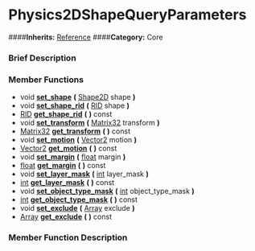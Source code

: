 #  Physics2DShapeQueryParameters  
####**Inherits:** [Reference](class_reference)
####**Category:** Core

###  Brief Description  


###  Member Functions 
  * void  **[set&#95;shape](#set_shape)**  **(** [Shape2D](class_shape2d) shape  **)**
  * void  **[set&#95;shape&#95;rid](#set_shape_rid)**  **(** [RID](class_rid) shape  **)**
  * [RID](class_rid)  **[get&#95;shape&#95;rid](#get_shape_rid)**  **(** **)** const
  * void  **[set&#95;transform](#set_transform)**  **(** [Matrix32](class_matrix32) transform  **)**
  * [Matrix32](class_matrix32)  **[get&#95;transform](#get_transform)**  **(** **)** const
  * void  **[set&#95;motion](#set_motion)**  **(** [Vector2](class_vector2) motion  **)**
  * [Vector2](class_vector2)  **[get&#95;motion](#get_motion)**  **(** **)** const
  * void  **[set&#95;margin](#set_margin)**  **(** [float](class_float) margin  **)**
  * [float](class_float)  **[get&#95;margin](#get_margin)**  **(** **)** const
  * void  **[set&#95;layer&#95;mask](#set_layer_mask)**  **(** [int](class_int) layer_mask  **)**
  * [int](class_int)  **[get&#95;layer&#95;mask](#get_layer_mask)**  **(** **)** const
  * void  **[set&#95;object&#95;type&#95;mask](#set_object_type_mask)**  **(** [int](class_int) object_type_mask  **)**
  * [int](class_int)  **[get&#95;object&#95;type&#95;mask](#get_object_type_mask)**  **(** **)** const
  * void  **[set&#95;exclude](#set_exclude)**  **(** [Array](class_array) exclude  **)**
  * [Array](class_array)  **[get&#95;exclude](#get_exclude)**  **(** **)** const

###  Member Function Description  
